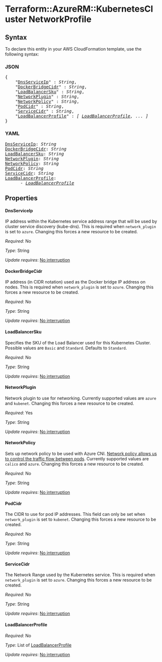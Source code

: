 # Terraform::AzureRM::KubernetesCluster NetworkProfile

## Syntax

To declare this entity in your AWS CloudFormation template, use the following syntax:

### JSON

<pre>
{
    "<a href="#dnsserviceip" title="DnsServiceIp">DnsServiceIp</a>" : <i>String</i>,
    "<a href="#dockerbridgecidr" title="DockerBridgeCidr">DockerBridgeCidr</a>" : <i>String</i>,
    "<a href="#loadbalancersku" title="LoadBalancerSku">LoadBalancerSku</a>" : <i>String</i>,
    "<a href="#networkplugin" title="NetworkPlugin">NetworkPlugin</a>" : <i>String</i>,
    "<a href="#networkpolicy" title="NetworkPolicy">NetworkPolicy</a>" : <i>String</i>,
    "<a href="#podcidr" title="PodCidr">PodCidr</a>" : <i>String</i>,
    "<a href="#servicecidr" title="ServiceCidr">ServiceCidr</a>" : <i>String</i>,
    "<a href="#loadbalancerprofile" title="LoadBalancerProfile">LoadBalancerProfile</a>" : <i>[ <a href="networkprofile-loadbalancerprofile.md">LoadBalancerProfile</a>, ... ]</i>
}
</pre>

### YAML

<pre>
<a href="#dnsserviceip" title="DnsServiceIp">DnsServiceIp</a>: <i>String</i>
<a href="#dockerbridgecidr" title="DockerBridgeCidr">DockerBridgeCidr</a>: <i>String</i>
<a href="#loadbalancersku" title="LoadBalancerSku">LoadBalancerSku</a>: <i>String</i>
<a href="#networkplugin" title="NetworkPlugin">NetworkPlugin</a>: <i>String</i>
<a href="#networkpolicy" title="NetworkPolicy">NetworkPolicy</a>: <i>String</i>
<a href="#podcidr" title="PodCidr">PodCidr</a>: <i>String</i>
<a href="#servicecidr" title="ServiceCidr">ServiceCidr</a>: <i>String</i>
<a href="#loadbalancerprofile" title="LoadBalancerProfile">LoadBalancerProfile</a>: <i>
      - <a href="networkprofile-loadbalancerprofile.md">LoadBalancerProfile</a></i>
</pre>

## Properties

#### DnsServiceIp

IP address within the Kubernetes service address range that will be used by cluster service discovery (kube-dns). This is required when `network_plugin` is set to `azure`. Changing this forces a new resource to be created.

_Required_: No

_Type_: String

_Update requires_: [No interruption](https://docs.aws.amazon.com/AWSCloudFormation/latest/UserGuide/using-cfn-updating-stacks-update-behaviors.html#update-no-interrupt)

#### DockerBridgeCidr

IP address (in CIDR notation) used as the Docker bridge IP address on nodes. This is required when `network_plugin` is set to `azure`. Changing this forces a new resource to be created.

_Required_: No

_Type_: String

_Update requires_: [No interruption](https://docs.aws.amazon.com/AWSCloudFormation/latest/UserGuide/using-cfn-updating-stacks-update-behaviors.html#update-no-interrupt)

#### LoadBalancerSku

Specifies the SKU of the Load Balancer used for this Kubernetes Cluster. Possible values are `Basic` and `Standard`. Defaults to `Standard`.

_Required_: No

_Type_: String

_Update requires_: [No interruption](https://docs.aws.amazon.com/AWSCloudFormation/latest/UserGuide/using-cfn-updating-stacks-update-behaviors.html#update-no-interrupt)

#### NetworkPlugin

Network plugin to use for networking. Currently supported values are `azure` and `kubenet`. Changing this forces a new resource to be created.

_Required_: Yes

_Type_: String

_Update requires_: [No interruption](https://docs.aws.amazon.com/AWSCloudFormation/latest/UserGuide/using-cfn-updating-stacks-update-behaviors.html#update-no-interrupt)

#### NetworkPolicy

Sets up network policy to be used with Azure CNI. [Network policy allows us to control the traffic flow between pods](https://docs.microsoft.com/en-us/azure/aks/use-network-policies). Currently supported values are `calico` and `azure`. Changing this forces a new resource to be created.

_Required_: No

_Type_: String

_Update requires_: [No interruption](https://docs.aws.amazon.com/AWSCloudFormation/latest/UserGuide/using-cfn-updating-stacks-update-behaviors.html#update-no-interrupt)

#### PodCidr

The CIDR to use for pod IP addresses. This field can only be set when `network_plugin` is set to `kubenet`. Changing this forces a new resource to be created.

_Required_: No

_Type_: String

_Update requires_: [No interruption](https://docs.aws.amazon.com/AWSCloudFormation/latest/UserGuide/using-cfn-updating-stacks-update-behaviors.html#update-no-interrupt)

#### ServiceCidr

The Network Range used by the Kubernetes service. This is required when `network_plugin` is set to `azure`. Changing this forces a new resource to be created.

_Required_: No

_Type_: String

_Update requires_: [No interruption](https://docs.aws.amazon.com/AWSCloudFormation/latest/UserGuide/using-cfn-updating-stacks-update-behaviors.html#update-no-interrupt)

#### LoadBalancerProfile

_Required_: No

_Type_: List of <a href="networkprofile-loadbalancerprofile.md">LoadBalancerProfile</a>

_Update requires_: [No interruption](https://docs.aws.amazon.com/AWSCloudFormation/latest/UserGuide/using-cfn-updating-stacks-update-behaviors.html#update-no-interrupt)

